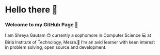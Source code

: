 # **Hello there 👋**
### **Welcome to my GitHub Page 🤗**
I am Shreya Gautam 😊 currently a sophomore in Computer Science 💻 at Birla Institute of Technology, Mesra.🏫 I'm an avid learner with keen interest in problem solving, open source and development.
<!--
**ShreyaGautamm/ShreyaGautamm** is a ✨ _special_ ✨ repository because its `README.md` (this file) appears on your GitHub profile.

### My skills include 🎀:
🔹**Programming Languages** - C; C++; Java; Python
🔹**Database** - MySQL
🔹**Web Development** - HTML; CSS; Javascript(learning)
🔹**Open Source Enthusiast**
🔹**Machine Learning Enthusiast**
